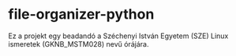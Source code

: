 # file-organizer-python
Ez a projekt egy beadandó a Széchenyi István Egyetem (SZE) Linux ismeretek (GKNB_MSTM028) nevű órájára.
